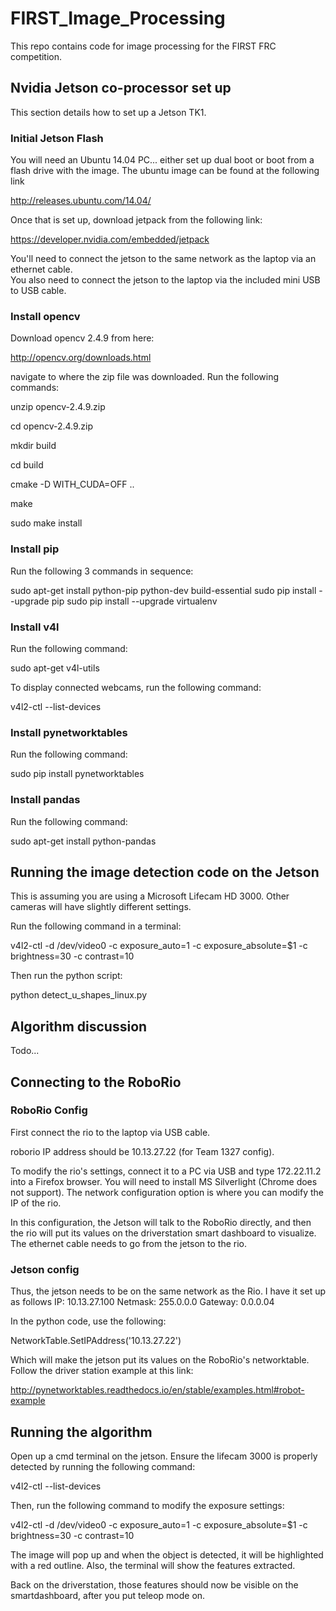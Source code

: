 # FIRST_Image_Processing
This repo contains code for image processing for the FIRST FRC competition. 

## Nvidia Jetson co-processor set up

This section details how to set up a Jetson TK1.  

### Initial Jetson Flash

You will need an Ubuntu 14.04 PC... either set up 
dual boot or boot from a flash drive with the image.  The ubuntu image can be found at the following link

http://releases.ubuntu.com/14.04/

Once that is set up, download jetpack from the following link:

https://developer.nvidia.com/embedded/jetpack

You'll need to connect the jetson to the same network as the laptop via an ethernet cable.  
You also need to connect the jetson to the laptop via the included mini USB to USB cable.

### Install opencv

Download opencv 2.4.9 from here:

http://opencv.org/downloads.html

navigate to where the zip file was downloaded.  Run the following commands:

unzip opencv-2.4.9.zip

cd opencv-2.4.9.zip

mkdir build

cd build

cmake -D WITH_CUDA=OFF ..

make

sudo make install

### Install pip

Run the following 3 commands in sequence:

sudo apt-get install python-pip python-dev build-essential
sudo pip install --upgrade pip
sudo pip install --upgrade virtualenv

### Install v4l

Run the following command:

sudo apt-get v4l-utils

To display connected webcams, run the following command:

v4l2-ctl --list-devices

### Install pynetworktables

Run the following command:

sudo pip install pynetworktables

### Install pandas

Run the following command:

sudo apt-get install python-pandas

## Running the image detection code on the Jetson

This is assuming you are using a Microsoft Lifecam HD 3000.  Other cameras will have slightly different settings.

Run the following command in a terminal:

v4l2-ctl -d /dev/video0 -c exposure_auto=1 -c exposure_absolute=$1 -c brightness=30 -c contrast=10

Then run the python script:

python detect_u_shapes_linux.py

## Algorithm discussion

Todo...

## Connecting to the RoboRio

### RoboRio Config

First connect the rio to the laptop via USB cable.

roborio IP address should be 10.13.27.22 (for Team 1327 config).

To modify the rio's settings, connect it to a PC via USB and type 172.22.11.2 
into a Firefox browser.  You will need to install MS Silverlight (Chrome does not support).
The network configuration option is where you can modify the IP of the rio.

In this configuration, the Jetson will talk to the RoboRio directly, 
and then the rio will put its values on the driverstation smart dashboard to visualize.
The ethernet cable needs to go from the jetson to the rio.

### Jetson config

Thus, the jetson needs to be on the same network as the Rio.  I have it set up as follows
IP: 10.13.27.100
Netmask: 255.0.0.0
Gateway: 0.0.0.04

In the python code, use the following: 

NetworkTable.SetIPAddress('10.13.27.22')

Which will make the jetson put its values on the RoboRio's networktable.
Follow the driver station example at this link:

http://pynetworktables.readthedocs.io/en/stable/examples.html#robot-example

## Running the algorithm

Open up a cmd terminal on the jetson.  Ensure the lifecam 3000 is properly detected by running 
the following command:

v4l2-ctl --list-devices

Then, run the following command to modify the exposure settings:

v4l2-ctl -d /dev/video0 -c exposure_auto=1 -c exposure_absolute=$1 
-c brightness=30 -c contrast=10

The image will pop up and when the object is detected, it will be highlighted with a red outline.
Also, the terminal will show the features extracted.

Back on the driverstation, those features should now be visible on the smartdashboard, 
after you put teleop mode on.
